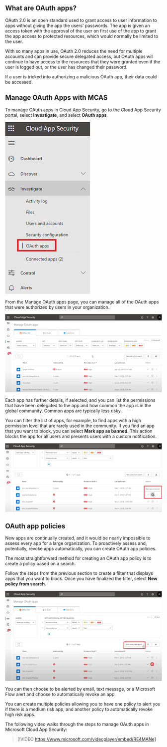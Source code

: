 ## What are OAuth apps?

OAuth 2.0 is an open standard used to grant access to user information to apps without giving the app the users' passwords. The app is given an access token with the approval of the user on first use of the app to grant the app access to protected resources, which would normally be limited to the user.

With so many apps in use, OAuth 2.0 reduces the need for multiple accounts and can provide secure delegated access, but OAuth apps will continue to have access to the resources that they were granted even if the user is logged out, or the user has changed their password.

If a user is tricked into authorizing a malicious OAuth app, their data could be accessed.

## Manage OAuth Apps with MCAS

To manage OAuth apps in Cloud App Security, go to the Cloud App Security portal, select **Investigate**, and select **OAuth apps**.

![OAuth apps](../media/4-oauth-apps.png)

From the Manage OAuth apps page, you can manage all of the OAuth apps that were authorized by users in your organization.

![Manage OAuth apps](../media/4-manage-oauth-apps.png)

Each app has further details, if selected, and you can list the permissions that have been delegated to the app and how common the app is in the global community. Common apps are typically less risky.

You can filter the list of apps, for example, to find apps with a high permission level that are rarely used in the community. If you find an app that you want to block, you can select **Mark app as banned**. This action blocks the app for all users and presents users with a custom notification.

![Mark app as banned](../media/4-mark-app-banned.png)

## OAuth app policies

New apps are continually created, and it would be nearly impossible to assess every app for a large organization. To proactively assess and, potentially, revoke apps automatically, you can create OAuth app policies.

The most straightforward method for creating an OAuth app policy is to create a policy based on a search.

Follow the steps from the previous section to create a filter that displays apps that you want to block. Once you have finalized the filter, select **New policy from search**.

![New policy from search](../media/4-new-policy-search.png)

You can then choose to be alerted by email, text message, or a Microsoft Flow alert and choose to automatically revoke an app.

You can create multiple policies allowing you to have one policy to alert you if there is a medium risk app, and another policy to automatically revoke high risk apps.

The following video walks through the steps to manage OAuth apps in Microsoft Cloud App Security:

> [!VIDEO https://www.microsoft.com/videoplayer/embed/RE4MANe]
